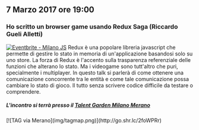 ## 7 Marzo 2017 ore 19:00
### Ho scritto un browser game usando Redux Saga (Riccardo Gueli Alletti)
<a href="https://www.eventbrite.it/e/biglietti-milano-js-32412837670?ref=ebtn" target="_blank"><img src="https://www.eventbrite.it/custombutton?eid=32412837670" alt="Eventbrite - Milano JS" /></a>
Redux è una popolare libreria javascript che permette di gestire lo stato in memoria di un'applicazione basandosi solo su uno store. La forza di Redux è l'accento sulla trasparenza referenziale delle funzioni che alterano lo stato. Ma i videogame sono tutt'altro che puri, specialmente i multiplayer. In questo talk si parlerà di come ottenere una comunicazione concorrente tra le entità e come tale comunicazione possa cambiare lo stato di gioco. Il tutto senza scrivere codice difficile da testare o comprendere.

##### L'incontro si terrà presso il [Talent Garden Milano Merano](http://milano-merano.talentgarden.org)
<div class="frame">
  [![TAG via Merano](img/tagmap.png)](http://go.shr.lc/2foWPRr)
</div>
